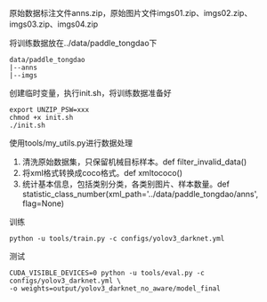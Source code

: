 

原始数据标注文件anns.zip，原始图片文件imgs01.zip、imgs02.zip、imgs03.zip、imgs04.zip

将训练数据放在../data/paddle_tongdao下

```
data/paddle_tongdao
|--anns
|--imgs
```
创建临时变量，执行init.sh，将训练数据准备好
```
export UNZIP_PSW=xxx
chmod +x init.sh
./init.sh
``` 

使用tools/my_utils.py进行数据处理
1. 清洗原始数据集，只保留机械目标样本。def filter_invalid_data()
2. 将xml格式转换成coco格式。def xmltococo()
2. 统计基本信息，包括类别分类，各类别图片、样本数量。def statistic_class_number(xml_path='../data/paddle_tongdao/anns', flag=None)

训练
```
python -u tools/train.py -c configs/yolov3_darknet.yml
```
测试
```
CUDA_VISIBLE_DEVICES=0 python -u tools/eval.py -c configs/yolov3_darknet.yml \
-o weights=output/yolov3_darknet_no_aware/model_final
```